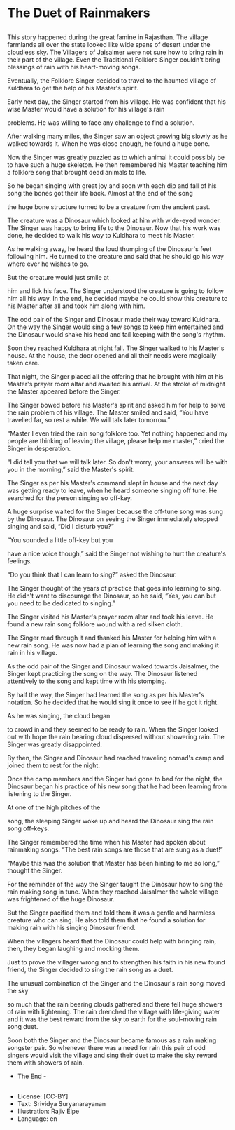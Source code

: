 # The Duet of Rainmakers

##
This story happened during the great famine in Rajasthan. The village farmlands all over the state looked like wide spans of desert under the cloudless sky. The Villagers of Jaisalmer were not sure how to bring rain in their part of the village. Even the Traditional Folklore Singer couldn't bring blessings of rain with his heart-moving songs.

Eventually, the Folklore Singer decided to travel to the haunted village of Kuldhara to get the help of his Master's spirit.

Early next day, the Singer started from his village. He was confident that his wise Master would have a solution for his village's rain

problems. He was willing to face any challenge to find a solution.

After walking many miles, the Singer saw an object growing big slowly as he walked towards it. When he was close enough, he found a huge bone.

Now the Singer was greatly puzzled as to which animal it could possibly be to have such a huge skeleton. He then remembered his Master teaching him a folklore song that brought dead animals to life.

So he began singing with great joy and soon with each dip and fall of his song the bones got their life back. Almost at the end of the song

the huge bone structure turned to be a creature from the ancient past.

The creature was a Dinosaur which looked at him with wide-eyed wonder. The Singer was happy to bring life to the Dinosaur. Now that his work was done, he decided to walk his way to Kuldhara to meet his Master.

As he walking away, he heard the loud thumping of the Dinosaur's feet following him. He turned to the creature and said that he should go his way where ever he wishes to go.

But the creature would just smile at

him and lick his face. The Singer understood the creature is going to follow him all his way. In the end, he decided maybe he could show this creature to his Master after all and took him along with him.

The odd pair of the Singer and Dinosaur made their way toward Kuldhara. On the way the Singer would sing a few songs to keep him entertained and the Dinosaur would shake his head and tail keeping with the song's rhythm.

Soon they reached Kuldhara at night fall. The Singer walked to his Master's house. At the house, the door opened and all their needs were magically taken care.

That night, the Singer placed all the offering that he brought with him at his Master's prayer room altar and awaited his arrival. At the stroke of midnight the Master appeared before the Singer.

The Singer bowed before his Master's spirit and asked him for help to solve the rain problem of his village. The Master smiled and said, “You have travelled far, so rest a while. We will talk later tomorrow.”

“Master I even tried the rain song folklore too. Yet nothing happened and my people are thinking of leaving the village, please help me master,” cried the Singer in desperation.

“I did tell you that we will talk later. So don't worry, your answers will be with you in the morning,” said the Master's spirit.

The Singer as per his Master's command slept in house and the next day was getting ready to leave, when he heard someone singing off tune. He searched for the person singing so off-key.

A huge surprise waited for the Singer because the off-tune song was sung by the Dinosaur. The Dinosaur on seeing the Singer immediately stopped singing and said, “Did I disturb you?”

“You sounded a little off-key but you

have a nice voice though,” said the Singer not wishing to hurt the creature's feelings.

“Do you think that I can learn to sing?” asked the Dinosaur.

The Singer thought of the years of practice that goes into learning to sing. He didn't want to discourage the Dinosaur, so he said, “Yes, you can but you need to be dedicated to singing.”

The Singer visited his Master's prayer room altar and took his leave. He found a new rain song folklore wound with a red silken cloth.

The Singer read through it and thanked his Master for helping him with a new rain song. He was now had a plan of learning the song and making it rain in his village.

As the odd pair of the Singer and Dinosaur walked towards Jaisalmer, the Singer kept practicing the song on the way. The Dinosaur listened attentively to the song and kept time with his stomping.

By half the way, the Singer had learned the song as per his Master's notation. So he decided that he would sing it once to see if he got it right.

As he was singing, the cloud began

to crowd in and they seemed to be ready to rain. When the Singer looked out with hope the rain bearing cloud dispersed without showering rain. The Singer was greatly disappointed.

By then, the Singer and Dinosaur had reached traveling nomad's camp and joined them to rest for the night.

Once the camp members and the Singer had gone to bed for the night, the Dinosaur began his practice of his new song that he had been learning from listening to the Singer.

At one of the high pitches of the

song, the sleeping Singer woke up and heard the Dinosaur sing the rain song off-keys.

The Singer remembered the time when his Master had spoken about rainmaking songs. “The best rain songs are those that are sung as a duet!”

“Maybe this was the solution that Master has been hinting to me so long,” thought the Singer.

For the reminder of the way the Singer taught the Dinosaur how to sing the rain making song in tune. When they reached Jaisalmer the whole village was frightened of the huge Dinosaur.

But the Singer pacified them and told them it was a gentle and harmless creature who can sing. He also told them that he found a solution for making rain with his singing Dinosaur friend.

When the villagers heard that the Dinosaur could help with bringing rain, then, they began laughing and mocking them.

Just to prove the villager wrong and to strengthen his faith in his new found friend, the Singer decided to sing the rain song as a duet.

The unusual combination of the Singer and the Dinosaur's rain song moved the sky

so much that the rain bearing clouds gathered and there fell huge showers of rain with lightening. The rain drenched the village with life-giving water and it was the best reward from the sky to earth for the soul-moving rain song duet.

Soon both the Singer and the Dinosaur became famous as a rain making songster pair. So whenever there was a need for rain this pair of odd singers would visit the village and sing their duet to make the sky reward them with showers of rain.

- The End -

##
* License: [CC-BY]
* Text: Srividya Suryanarayanan
* Illustration: Rajiv Eipe
* Language: en
